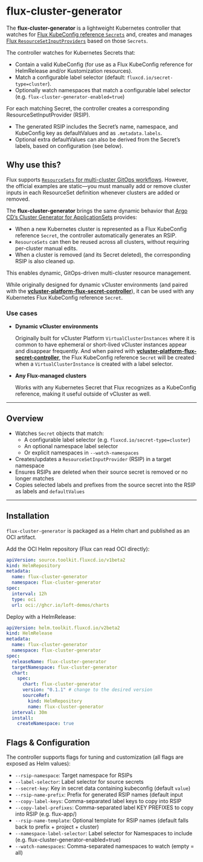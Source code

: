 # flux-cluster-generator

The **flux-cluster-generator** is a lightweight Kubernetes controller that watches for [Flux KubeConfig reference `Secrets`](https://fluxcd.io/flux/components/helm/helmreleases/#kubeconfig-reference) and, creates and manages [Flux `ResourceSetInputProviders`](https://fluxcd.control-plane.io/operator/resourcesetinputprovider/) based on those `Secrets`. 

The controller watches for Kubernetes Secrets that:
- Contain a valid KubeConfig (for use as a Flux KubeConfig reference for HelmRelease and/or Kustomization resources).
- Match a configurable label selector (default: `fluxcd.io/secret-type=cluster`).
- Optionally watch namespaces that match a configurable label selector (e.g. `flux-cluster-generator-enabled=true`)

For each matching Secret, the controller creates a corresponding ResourceSetInputProvider (RSIP).
- The generated RSIP includes the Secret’s name, namespace, and KubeConfig key as defaultValues and as `.metadata.labels`.
- Optional extra defaultValues can also be derived from the Secret’s labels, based on configuration (see below).

## Why use this?

Flux supports [`ResourceSets` for multi-cluster GitOps workflows](https://fluxcd.control-plane.io/operator/resourcesets/app-definition/#multi-cluster-example). However, the official examples are static—you must manually add or remove cluster inputs in each ResourceSet definition whenever clusters are added or removed.

The **flux-cluster-generator** brings the same dynamic behavior that [Argo CD’s Cluster Generator for ApplicationSets](https://argo-cd.readthedocs.io/en/stable/operator-manual/applicationset/Generators-Cluster/) provides:
- When a new Kubernetes cluster is represented as a Flux KubeConfig reference `Secret`, the controller automatically generates an RSIP.
- `ResourceSets` can then be reused across all clusters, without requiring per-cluster manual edits.
- When a cluster is removed (and its Secret deleted), the corresponding RSIP is also cleaned up.

This enables dynamic, GitOps-driven multi-cluster resource management.

While originally designed for dynamic vCluster environments (and paired with the [**vcluster-platform-flux-secret-controller**](https://github.com/loft-demos/vcluster-platform-flux-secret-controller)), it can be used with any Kubernetes Flux KubeConfig reference `Secret`.

### Use cases

- **Dynamic vCluster environments**

  Originally built for vCluster Platform `VirtualClusterInstances` where it is common to have ephemeral or short-lived vCluster instances appear and disappear frequently. And when paired with [**vcluster-platform-flux-secret-controller**](https://github.com/loft-demos/vcluster-platform-flux-secret-controller), the Flux KubeConfig reference `Secret` will be created when a `VirtualClusterInstance` is created with a label selector.

- **Any Flux-managed clusters**

  Works with any Kubernetes Secret that Flux recognizes as a KubeConfig reference, making it useful outside of vCluster as well.

---

## Overview

- Watches `Secret` objects that match:
  - A configurable label selector (e.g. `fluxcd.io/secret-type=cluster`)
  - An optional namespace label selector
  - Or explicit namespaces in `--watch-namespaces`
- Creates/updates a `ResourceSetInputProvider` (RSIP) in a target namespace
- Ensures RSIPs are deleted when their source secret is removed or no longer matches
- Copies selected labels and prefixes from the source secret into the RSIP as labels and `defaultValues`

---

## Installation

`flux-cluster-generator` is packaged as a Helm chart and published as an OCI artifact.

Add the OCI Helm repository (Flux can read OCI directly):

```yaml
apiVersion: source.toolkit.fluxcd.io/v1beta2
kind: HelmRepository
metadata:
  name: flux-cluster-generator
  namespace: flux-cluster-generator
spec:
  interval: 12h
  type: oci
  url: oci://ghcr.io/loft-demos/charts
```

Deploy with a HelmRelease:

```yaml
apiVersion: helm.toolkit.fluxcd.io/v2beta2
kind: HelmRelease
metadata:
  name: flux-cluster-generator
  namespace: flux-cluster-generator
spec:
  releaseName: flux-cluster-generator
  targetNamespace: flux-cluster-generator
  chart:
    spec:
      chart: flux-cluster-generator
      version: "0.1.1" # change to the desired version
      sourceRef:
        kind: HelmRepository
        name: flux-cluster-generator
  interval: 30m
  install:
    createNamespace: true
```

## Flags & Configuration

The controller supports flags for tuning and customization (all flags are exposed as Helm values):

- `--rsip-namespace`: Target namespace for RSIPs
- `--label-selector`: Label selector for source secrets
- `--secret-key`: Key in secret data containing kubeconfig (default `value`)
- `--rsip-name-prefix`: Prefix for generated RSIP names (default input
- `--copy-label-keys`: Comma-separated label keys to copy into RSIP
- `--copy-label-prefixes`: Comma-separated label KEY PREFIXES to copy into RSIP (e.g. flux-app/)
- `--rsip-name-template`: Optional template for RSIP names (default falls back to prefix + project + cluster)
- `--namespace-label-selector`: Label selector for Namespaces to include (e.g. flux-cluster-generator-enabled=true)
- `--watch-namespaces`: Comma-separated namespaces to watch (empty = all)
